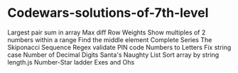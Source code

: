 # Codewars-solutions-of-7th-level

Largest pair sum in array 
Max diff
Row Weights
Show multiples of 2 numbers within a range
Find the middle element
Complete Series
The Skiponacci Sequence
Regex validate PIN code
Numbers to Letters
Fix string case
Number of Decimal Digits
Santa's Naughty List
Sort array by string length.js
Number-Star ladder
Exes and Ohs
